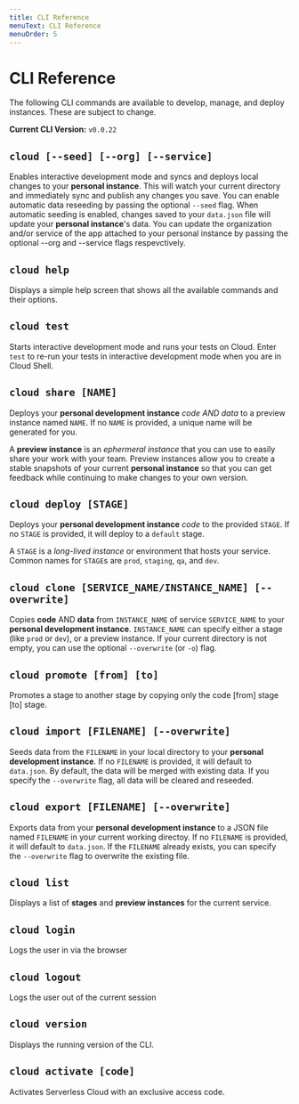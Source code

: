 ```yaml
---
title: CLI Reference
menuText: CLI Reference
menuOrder: 5
---
```


# CLI Reference

The following CLI commands are available to develop, manage, and deploy instances. These are subject to change.

**Current CLI Version:** `v0.0.22`

## `cloud [--seed] [--org] [--service]`

Enables interactive development mode and syncs and deploys local changes to your **personal instance**. This will watch your current directory and immediately sync and publish any changes you save. You can enable automatic data reseeding by passing the optional `--seed` flag. When automatic seeding is enabled, changes saved to your `data.json` file will update your **personal instance**'s data. You can update the organization and/or service of the app attached to your personal instance by passing the optional --org and --service flags respevctively.

## `cloud help`

Displays a simple help screen that shows all the available commands and their options.

## `cloud test`

Starts interactive development mode and runs your tests on Cloud. Enter `test` to re-run your tests in interactive development mode when you are in Cloud Shell.

## `cloud share [NAME]`

Deploys your **personal development instance** *code AND data* to a preview instance named `NAME`. If no `NAME` is provided, a unique name will be generated for you.

A **preview instance** is an *ephermeral instance* that you can use to easily share your work with your team. Preview instances allow you to create a stable snapshots of your current **personal instance** so that you can get feedback while continuing to make changes to your own version.

## `cloud deploy [STAGE]`

Deploys your **personal development instance** *code* to the provided `STAGE`. If no `STAGE` is provided, it will deploy to a `default` stage.

A `STAGE` is a *long-lived instance* or environment that hosts your service. Common names for `STAGE`s are `prod`, `staging`, `qa`, and `dev`.

## `cloud clone [SERVICE_NAME/INSTANCE_NAME] [--overwrite]`

Copies **code** AND **data** from `INSTANCE_NAME` of service `SERVICE_NAME` to your **personal development instance**. `INSTANCE_NAME` can specify either a stage (like `prod` or `dev`), or a preview instance. If your current directory is not empty, you can use the optional `--overwrite` (or `-o`) flag.

## `cloud promote [from] [to]`

Promotes a stage to another stage by copying only the code [from] stage [to] stage.

## `cloud import [FILENAME] [--overwrite] `

Seeds data from the `FILENAME` in your local directory to your **personal development instance**. If no `FILENAME` is provided, it will default to `data.json`. By default, the data will be merged with existing data. If you specify the `--overwrite` flag, all data will be cleared and reseeded.

## `cloud export [FILENAME] [--overwrite] `

Exports data from your **personal development instance** to a JSON file named `FILENAME` in your current working directoy. If no `FILENAME` is provided, it will default to `data.json`. If the `FILENAME` already exists, you can specify the `--overwrite` flag to overwrite the existing file.

## `cloud list`

Displays a list of **stages** and **preview instances** for the current service.

## `cloud login`

Logs the user in via the browser

## `cloud logout`

Logs the user out of the current session

## `cloud version`

Displays the running version of the CLI.

## `cloud activate [code]`

Activates Serverless Cloud with an exclusive access code.
